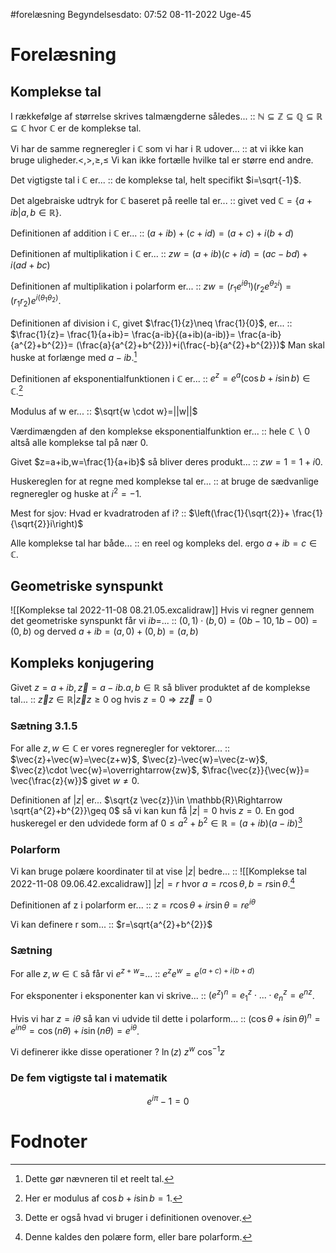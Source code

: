 #forelæsning 
Begyndelsesdato: 07:52   08-11-2022   Uge-45
# Forelæsning
## Komplekse tal
I rækkefølge af størrelse skrives talmængderne således... :: $\mathbb{N}\subseteq \mathbb{Z}\subseteq \mathbb{Q}\subseteq \mathbb{R}\subseteq \mathbb{C}$ hvor $\mathbb{C}$ er de komplekse tal.
<!--SR:!2023-02-25,82,314-->
Vi har de samme regneregler i $\mathbb{C}$ som vi har i $\mathbb{R}$ udover... :: at vi ikke kan bruge uligheder.$<,>,\geq,\leq$ Vi kan ikke fortælle hvilke tal er større end andre.
<!--SR:!2022-12-08,17,230-->
Det vigtigste tal i $\mathbb{C}$ er... :: de komplekse tal, helt specifikt $i=\sqrt{-1}$.
<!--SR:!2023-02-26,83,314-->
Det algebraiske udtryk for $\mathbb{C}$ baseret på reelle tal er... :: givet ved $\mathbb{C}=\{a+ib|a,b \in \mathbb{R} \}$.
<!--SR:!2023-03-01,86,314-->
Definitionen af addition i $\mathbb{C}$ er... :: $(a+ib)+(c+id)=(a+c)+i(b+d)$
<!--SR:!2023-02-26,83,310-->
Definitionen af multiplikation i $\mathbb{C}$ er... :: $zw=(a+ib)(c+id)=(ac-bd)+i(ad+bc)$
<!--SR:!2023-01-23,55,310-->
Definitionen af multiplikation i polarform er... :: $zw=(r_{1}e^{i \theta_{1}})(r_{2}e^{\theta_{2} i})=(r_{1}r_{2})e^{i(\theta_{1}\theta_{2})}$.
<!--SR:!2022-12-09,18,230-->
Definitionen af division i $\mathbb{C}$, givet $\frac{1}{z}\neq \frac{1}{0}$, er... :: $\frac{1}{z}= \frac{1}{a+ib}= \frac{a-ib}{(a+ib)(a-ib)}= \frac{a-ib}{a^{2}+b^{2}}= (\frac{a}{a^{2}+b^{2}})+i(\frac{-b}{a^{2}+b^{2}})$ Man skal huske at forlænge med $a-ib$.[^1]
<!--SR:!2023-02-22,79,310-->
Definitionen af eksponentialfunktionen i $\mathbb{C}$ er... :: $e^{z}=e^{a}(\cos{b}+i \sin{b})\in \mathbb{C}$.[^4]
<!--SR:!2023-01-20,52,310-->
Modulus af w er... :: $\sqrt{w \cdot w}=||w||$
<!--SR:!2022-12-17,26,300-->
Værdimængden af den komplekse eksponentialfunktion er... :: hele $\mathbb{C}\backslash 0$ altså alle komplekse tal på nær 0.
<!--SR:!2022-12-16,25,300-->
Givet $z=a+ib,w=\frac{1}{a+ib}$ så bliver deres produkt... :: $zw=1=1+i0$.
<!--SR:!2023-02-23,80,314-->
Huskereglen for at regne med komplekse tal er... :: at bruge de sædvanlige regneregler og huske at $i^{2}=-1$.
<!--SR:!2022-12-15,24,300-->
Mest for sjov: Hvad er kvadratroden af i? :: $\left(\frac{1}{\sqrt{2}}+ \frac{1}{\sqrt{2}}i\right)$ 
<!--SR:!2023-02-13,70,270-->
Alle komplekse tal har både... :: en reel og kompleks del. ergo $a+ib=c \in \mathbb{C}$.
<!--SR:!2023-02-25,82,314-->

## Geometriske synspunkt
![[Komplekse tal 2022-11-08 08.21.05.excalidraw]]
Hvis vi regner gennem det geometriske synspunkt får vi $ib=$... :: $(0,1)\cdot (b,0)=(0b-10,1b-00)=(0,b)$ og derved $a+ib=(a,0)+(0,b)=(a,b)$
<!--SR:!2023-02-25,82,314-->

## Kompleks konjugering
Givet $z=a+ib,\vec{z}=a-ib.a,b \in \mathbb{R}$ så bliver produktet af de komplekse tal... :: $\vec{z}z \in \mathbb{R}|\vec{z}z \geq 0$ og hvis $z=0\Rightarrow z \vec{z}=0$
<!--SR:!2023-01-07,33,234-->
### Sætning 3.1.5
For alle $z,w \in \mathbb{C}$ er vores regneregler for vektorer... :: $\vec{z}+\vec{w}=\vec{z+w}$, $\vec{z}-\vec{w}=\vec{z-w}$, $\vec{z}\cdot \vec{w}=\overrightarrow{zw}$, $\frac{\vec{z}}{\vec{w}}= \vec{\frac{z}{w}}$ givet $w \neq 0$.
<!--SR:!2023-01-21,53,294-->
Definitionen af $|z|$ er... $\sqrt{z \vec{z}}\in \mathbb{R}\Rightarrow \sqrt{a^{2}+b^{2}}\geq 0$ så vi kan kun få $|z|=0$ hvis $z=0$.
En god huskeregel er den udvidede form af $0\leq a^{2}+b^{2}\in \mathbb{R}=(a+ib)(a-ib)$[^2]
### Polarform
Vi kan bruge polære koordinater til at vise $|z|$ bedre... :: ![[Komplekse tal 2022-11-08 09.06.42.excalidraw]] $|z|=r$ hvor $a=r \cos{\theta },b=r \sin{\theta }$.[^3]
<!--SR:!2023-02-27,84,314-->
Definitionen af z i polarform er... :: $z=r \cos{\theta }+ir \sin{\theta }=re^{i \theta }$ 
<!--SR:!2023-01-30,60,290-->
Vi kan definere r som... :: $r=\sqrt{a^{2}+b^{2}}$ 
<!--SR:!2023-02-03,64,314-->
### Sætning
For alle $z,w \in \mathbb{C}$ så får vi $e^{z+w}=$... :: $e^{z}e^{w}=e^{(a+c)+i(b+d)}$
<!--SR:!2023-02-27,84,314-->
For eksponenter i eksponenter kan vi skrive... :: $(e^{z})^{n}=e^{z}_{1}\cdot ...\cdot e_{n}^{z}=e^{nz}$.
<!--SR:!2023-02-23,80,310-->
Hvis vi har $z=i \theta$ så kan vi udvide til dette i polarform... :: $(\cos{\theta }+i \sin{\theta })^{n}=e^{i n \theta }=\cos{}(n \theta )+i \sin{(n \theta )}=e^{i \theta }$.
<!--SR:!2022-12-14,23,300-->

Vi definerer ikke disse operationer
?
$\ln(z)$
$z^{w}$
$\cos^{-1}{z}$
<!--SR:!2022-12-06,15,250-->

### De fem vigtigste tal i matematik
$$e^{i \pi }-1=0$$
# Fodnoter
[^1]: Dette gør nævneren til et reelt tal.
[^2]: Dette er også hvad vi bruger i definitionen ovenover.
[^3]: Denne kaldes den polære form, eller bare polarform.
[^4]: Her er modulus af $\cos{b}+i \sin{b}=1.$
